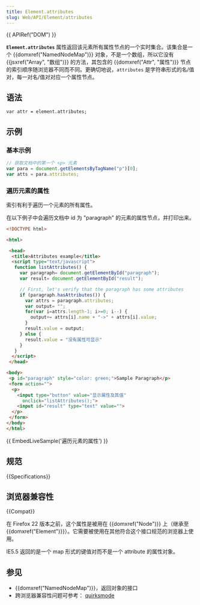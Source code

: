 ```yaml
---
title: Element.attributes
slug: Web/API/Element/attributes
---
```


{{ APIRef("DOM") }}

**`Element.attributes`** 属性返回该元素所有属性节点的一个实时集合。该集合是一个 {{domxref("NamedNodeMap")}} 对象，不是一个数组，所以它没有 {{jsxref("Array", "数组")}} 的方法，其包含的 {{domxref("Attr", "属性")}} 节点的索引顺序随浏览器不同而不同。更确切地说，`attributes` 是字符串形式的名/值对，每一对名/值对对应一个属性节点。

## 语法

```
var attr = element.attributes;
```

## 示例

### 基本示例

```js
// 获取文档中的第一个 <p> 元素
var para = document.getElementsByTagName("p")[0];
var atts = para.attributes;
```

### 遍历元素的属性

索引有利于遍历一个元素的所有属性。

在以下例子中会遍历文档中 id 为 "paragraph" 的元素的属性节点，并打印出来。

```html
<!DOCTYPE html>

<html>

 <head>
  <title>Attributes example</title>
  <script type="text/javascript">
   function listAttributes() {
     var paragraph= document.getElementById("paragraph");
     var result= document.getElementById("result");

     // First, let's verify that the paragraph has some attributes
     if (paragraph.hasAttributes()) {
       var attrs = paragraph.attributes;
       var output= "";
       for(var i=attrs.length-1; i>=0; i--) {
         output+= attrs[i].name + "->" + attrs[i].value;
       }
       result.value = output;
     } else {
       result.value = "没有属性可显示"
     }
   }
  </script>
 </head>

<body>
 <p id="paragraph" style="color: green;">Sample Paragraph</p>
 <form action="">
  <p>
    <input type="button" value="显示属性及其值"
      onclick="listAttributes();">
    <input id="result" type="text" value="">
  </p>
 </form>
</body>
</html>
```

{{ EmbedLiveSample('遍历元素的属性') }}

## 规范

{{Specifications}}

## 浏览器兼容性

{{Compat}}

在 Firefox 22 版本之前，这个属性是被用在 {{domxref("Node")}} 上（继承至 {{domxref("Element")}}）。它需要被使用在其他符合这个接口规范的浏览器上使用。

IE5.5 返回的是一个 map 形式的键值对而不是一个 attribute 的属性对象。

## 参见

- {{domxref("NamedNodeMap")}}，返回对象的接口
- 跨浏览器兼容性问题可参考： [quirksmode](http://www.quirksmode.org/dom/w3c_core.html#attributes)
